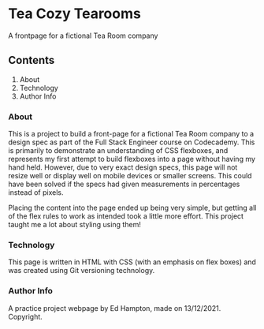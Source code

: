 # Tea Cozy Tearooms

A frontpage for a fictional Tea Room company

## Contents

1. About
2. Technology
3. Author Info

### About

This is a project to build a front-page for a fictional Tea Room company to a design spec as part of the Full Stack Engineer course on Codecademy.  This is primarily to demonstrate an understanding of CSS flexboxes, and represents my first attempt to build flexboxes into a page without having my hand held.  However, due to very exact design specs, this page will not resize well or display well on mobile devices or smaller screens.  This could have been solved if the specs had given measurements in percentages instead of pixels.

Placing the content into the page ended up being very simple, but getting all of the flex rules to work as intended took a little more effort.  This project taught me a lot about styling using them!

### Technology

This page is written in HTML with CSS (with an emphasis on flex boxes) and was created using Git versioning technology.

### Author Info

A practice project webpage by Ed Hampton, made on 13/12/2021.  Copyright.

